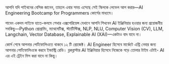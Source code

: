 আপনি যদি পাইথনের বেসিক জানেন, তাহলে এবার সময় এসেছে সেই স্কিলকে লেভেল আপ করার—AI Engineering Bootcamp for Programmers কোর্সের মাধ্যমে। 

পাবেন একদম লাইভে হাতে-কলমে শেখার এক্সপেরিয়েন্স যেখানে আপনি শিখবেন AI ইঞ্জিনিয়ার হওয়ার জন্য প্রয়োজনীয় সবকিছু—Python প্রোগ্রামিং, ম্যাথমেটিক্স, স্ট্যাটিস্টিক্স, NLP, NLU, Computer Vision (CV), LLM, Langchain, Vector Database, Explainable AI (XAI)—একটাও বাদ যাবে না। 

কোর্স শেষে আপনার পোর্টফোলিওতে থাকবে ১২ টি প্রোজেক্ট। AI Engineer হিসেবে মার্কেটে এন্ট্রি নেবার জন্য আপনার পোর্টফোলিওকে করবে ইন্ডাস্ট্রি রেডি। ব্লকব্লাস্টার AI ইঞ্জিনিয়ার হিসেবে নিজেকে গড়ে তোলার টাইম এটাই- AI এর এই ট্রেইন মিস করা যাবে না কিন্তু।
